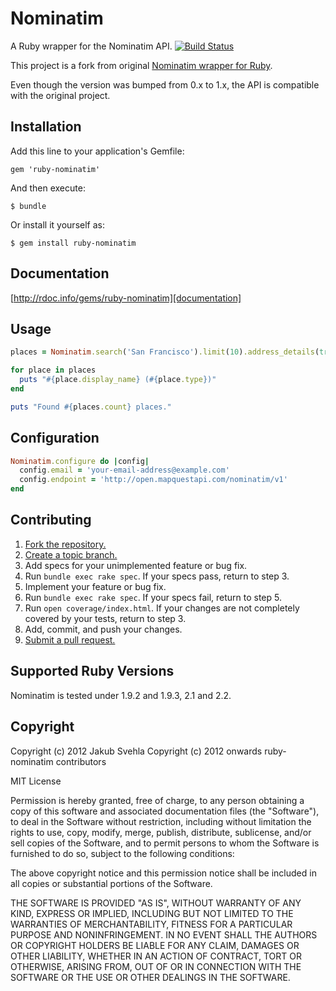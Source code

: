 # Nominatim

A Ruby wrapper for the Nominatim API. [![Build Status](https://secure.travis-ci.org/Smarre/nominatim.png?branch=master)](http://travis-ci.org/Smarre/nominatim)

This project is a fork from original [Nominatim wrapper for Ruby](https://github.com/jakubsvehla).

Even though the version was bumped from 0.x to 1.x, the API is compatible with the original project.

## Installation

Add this line to your application's Gemfile:

    gem 'ruby-nominatim'

And then execute:

    $ bundle

Or install it yourself as:

    $ gem install ruby-nominatim

## Documentation

[http://rdoc.info/gems/ruby-nominatim][documentation]

## Usage

```ruby
places = Nominatim.search('San Francisco').limit(10).address_details(true)

for place in places
  puts "#{place.display_name} (#{place.type})"
end

puts "Found #{places.count} places."
```

## Configuration

```ruby
Nominatim.configure do |config|
  config.email = 'your-email-address@example.com'
  config.endpoint = 'http://open.mapquestapi.com/nominatim/v1'
end
```

## Contributing

1. [Fork the repository.][fork]
2. [Create a topic branch.][branch]
3. Add specs for your unimplemented feature or bug fix.
4. Run `bundle exec rake spec`. If your specs pass, return to step 3.
5. Implement your feature or bug fix.
6. Run `bundle exec rake spec`. If your specs fail, return to step 5.
7. Run `open coverage/index.html`. If your changes are not completely covered
   by your tests, return to step 3.
8. Add, commit, and push your changes.
9. [Submit a pull request.][pr]

[fork]: http://help.github.com/fork-a-repo/
[branch]: http://learn.github.com/p/branching.html
[pr]: http://help.github.com/send-pull-requests/

## Supported Ruby Versions

Nominatim is tested under 1.9.2 and 1.9.3, 2.1 and 2.2.

## Copyright

Copyright (c) 2012 Jakub Svehla
Copyright (c) 2012 onwards ruby-nominatim contributors

MIT License

Permission is hereby granted, free of charge, to any person obtaining
a copy of this software and associated documentation files (the
"Software"), to deal in the Software without restriction, including
without limitation the rights to use, copy, modify, merge, publish,
distribute, sublicense, and/or sell copies of the Software, and to
permit persons to whom the Software is furnished to do so, subject to
the following conditions:

The above copyright notice and this permission notice shall be
included in all copies or substantial portions of the Software.

THE SOFTWARE IS PROVIDED "AS IS", WITHOUT WARRANTY OF ANY KIND,
EXPRESS OR IMPLIED, INCLUDING BUT NOT LIMITED TO THE WARRANTIES OF
MERCHANTABILITY, FITNESS FOR A PARTICULAR PURPOSE AND
NONINFRINGEMENT. IN NO EVENT SHALL THE AUTHORS OR COPYRIGHT HOLDERS BE
LIABLE FOR ANY CLAIM, DAMAGES OR OTHER LIABILITY, WHETHER IN AN ACTION
OF CONTRACT, TORT OR OTHERWISE, ARISING FROM, OUT OF OR IN CONNECTION
WITH THE SOFTWARE OR THE USE OR OTHER DEALINGS IN THE SOFTWARE.
